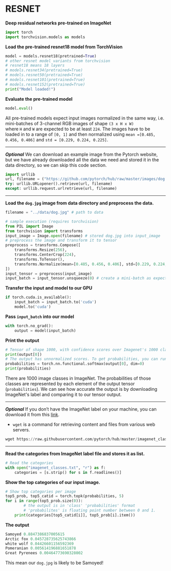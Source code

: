 # RESNET

**Deep residual networks pre-trained on ImageNet**
```python
import torch
import torchvision.models as models
```

**Load the pre-trained resnet18 model from TorchVision**
```python
model = models.resnet18(pretrained=True)
# other resnet model variants from torchvision 
# resnet18 means 18 layers
# models.resnet34(pretrained=True)
# models.resnet50(pretrained=True)
# models.resnet101(pretrained=True)
# models.resnet152(pretrained=True)
print("Model loaded!")
```

**Evaluate the pre-trained model**
```python
model.eval()
```

All pre-trained models expect input images normalized in the same way, i.e. mini-batches of 3-channel RGB images of shape `(3 x H x W)`  where `H` and `W` are expected to be at least `224`. The images have to be loaded in to a range of `[0, 1]`  and then normalized using `mean =[0.485, 0.456, 0.406]` and `std = [0.229, 0.224, 0.225]`.

---

***Optional***
We can download an example image from the Pytorch website, but we have already downloaded all the data we need and stored it in the data directory, so we can skip this code section.

```python
import urllib
url, filename = ("https://github.com/pytorch/hub/raw/master/images/dog.jpg", "data/dog.jpg")
try: urllib.URLopener().retrieve(url, filename)
except: urllib.request.urlretrieve(url, filename)
```

---

**Load the `dog.jpg` image from data directory and preprocess the data.**
```python
filename = "../data/dog.jpg" # path to data

# sample execution (requires torchvision)
from PIL import Image
from torchvision import transforms
input_image = Image.open(filename) # stored dog.jpg into input_image
# preprocess the image and transform it to tensor
preprocess = transforms.Compose([
    transforms.Resize(256),
    transforms.CenterCrop(224),
    transforms.ToTensor(),
    transforms.Normalize(mean=[0.485, 0.456, 0.406], std=[0.229, 0.224, 0.225]),
])
input_tensor = preprocess(input_image)
input_batch = input_tensor.unsqueeze(0) # create a mini-batch as expected by the model
```

**Transfer the input and model to our GPU**
```python
if torch.cuda.is_available():
    input_batch = input_batch.to('cuda')
    model.to('cuda')
```

**Pass  `input_batch`  into our model**
```python
with torch.no_grad():
    output = model(input_batch)
```

**Print the output**
```python
# Tensor of shape 1000, with confidence scores over Imagenet's 1000 classes
print(output[0])
# The output has unnormalized scores. To get probabilities, you can run a softmax on it.
probabilities = torch.nn.functional.softmax(output[0], dim=0)
print(probabilities)
```

There are 1000 image classes in ImageNet. The probabilities of those classes are represented by each element of the output tensor (`probabilities`). We can see how accurate the output is by downloading ImageNet's label and comparing it to our tensor output.

---

***Optional***
If you don’t have the ImageNet label on your machine, you can download it from this [link](https://raw.githubusercontent.com/pytorch/hub/master/imagenet_classes.txt).

- `wget` is a command for retrieving content and files from various web servers.

```python
wget https://raw.githubusercontent.com/pytorch/hub/master/imagenet_classes.txt
```

---

**Read the categories from ImageNet label file and stores it as list.**
```python
# Read the categories
with open("imagenet_classes.txt", "r") as f:
    categories = [s.strip() for s in f.readlines()]
```

**Show the top categories of our input image.**
```python
# Show top categories per image
top5_prob, top5_catid = torch.topk(probabilities, 5)
for i in range(top5_prob.size(0)):
		# the output is in 'class' 'probabilities' format 
		# 'probabilites' is floating point number between 0 and 1. 
    print(categories[top5_catid[i]], top5_prob[i].item())
```

**The output**
```python
Samoyed 0.8847386837005615
Arctic fox 0.045728735625743866
white wolf 0.04426601156592369
Pomeranian 0.005614196881651878
Great Pyrenees 0.00464773690328002
```

This mean our `dog.jpg` is likely to be Samoyed!